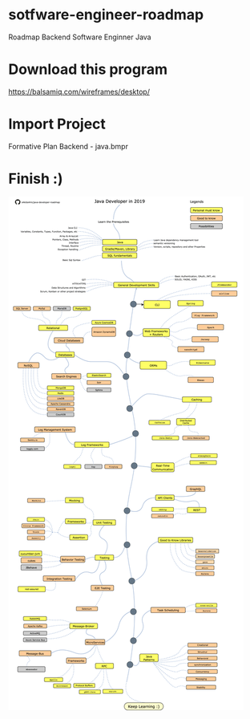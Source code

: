 # sotfware-engineer-roadmap
Roadmap Backend Software Enginner  Java

# Download this program

https://balsamiq.com/wireframes/desktop/

# Import Project

Formative Plan Backend - java.bmpr

# Finish :)

![Alt text](java-developer-roadmap.png?raw=true "Title")


